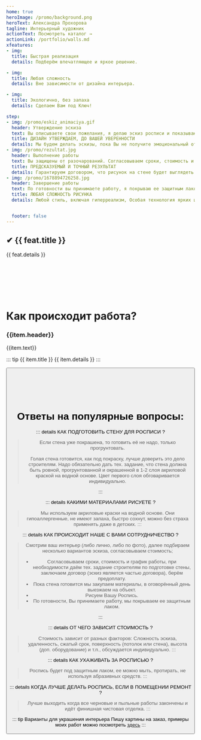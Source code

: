 ```yaml
---
home: true
heroImage: /promo/background.png
heroText: Александра Прохорова
tagline: Интерьерный художник
actionText: Посмотреть каталог →
actionLink: /portfolio/walls.md
xfeatures:
- img: 
  title: Быстрая реализация
  details: Подберём впечатляющее и яркое решение.

- img: 
  title: Любая с​​​​ложность
  details: Вне зависимости от дизайна интерьера.

- img: 
  title: Экологично, без запаха
  details: Сделаем Вам под Ключ!

step:
- img: /promo/eskiz_animaciya.gif
  header: Утверждение эскиза
  text: Вы описываете свои пожелания, я делаю эскиз росписи и показываю как будут выглядеть на стене ваши идеи
  title: ДИЗАЙН УТВЕРЖДАЕМ, ДО ВАШЕЙ УВЕРЕННОСТИ
  details: Мы будем делать эскизы, пока Вы не получите эмоциональный отклик, чтобы это было "ТОЧНО ОНО"
- img: /promo/rezultat.jpg
  header: Выполнение работы
  text: Вы защищены от разочарований. Согласовываем сроки, стоимость и график работы, заключаем договор (эскиз является частью договора)
  title: ПРЕДСКАЗУЕМЫЙ И ТОЧНЫЙ РЕЗУЛЬТАТ
  details: Гарантируем договором, что рисунок на стене будет выглядеть точно, как на утверждённом эскизе
- img: /promo/1678894726258.jpg
  header: Завершение работы
  text: По готовности вы принимаете работу, я покрываю ее защитным лаком. Роспись в дальнейшем не требует специального ухода и всегда будет оставаться яркой частью вашего интерьера
  title: ЛЮБАЯ СЛОЖНОСТЬ РИСУНКА
  details: Любой стиль, включая гиперреализм, Особая технология ярких цветов, Быстрая реализация


  footer: false
---
```


<div class="features">
  <div class="feature" v-for="feat in $page.frontmatter.xfeatures">
    <h2><span>✔</span> {{ feat.title }}</h2>
    <p>{{ feat.details }}</p>
  </div>
</div>

<br />
<br />
<br />
<br />
<br />

# Как происходит работа?

<div class="features">
  <div class="feature" v-for="(item, index) in $page.frontmatter.step">
    <h3><Badge :text="`Шаг ${index+1}`" type="info"/> {{item.header}}</h3>
    <p class="p">{{item.text}}</p>

::: tip {{ item.title }}
{{ item.details }}
:::

  <img :src="item.img" :alt="item.header" class="content" />

  </div>
</div>

<Button />


<br />
<br />
<br />
<br />
<br />

# Ответы на популярные вопросы:

::: details КАК ПОДГОТОВИТЬ СТЕНУ ДЛЯ РОСПИСИ ?

> Если стена уже покрашена, то готовить её не надо, только прогрунтовать.
>
> Голая стена готовится, как под покраску, лучше доверить это дело строителям. 
> Надо обязательно дать тех. задание, что стена должна быть ровной, 
> прогрунтованной и окрашенной в 1-2 слоя акриловой краской на водной основе. 
> Цвет первого слоя обговаривается индивидуально.

:::

::: details КАКИМИ МАТЕРИАЛАМИ РИСУЕТЕ ?
> Мы используем акриловые краски на водной основе. 
> Они гипоаллергенные, не имеют запаха, быстро сохнут, можно без страха применять даже в детских.
:::

::: details КАК ПРОИСХОДИТ НАШЕ С ВАМИ СОТРУДНИЧЕСТВО ?

> Смотрим ваш интерьер (либо лично, либо по фото), 
> далее подбираем несколько вариантов эскиза, согласовываем стоимость;
>
> - Согласовываем сроки, стоимость и график работы, при необходимости даём тех. задание 
> строителям по подготовке стены, заключаем договор (эскиз является частью договора), берём предоплату.
> - Пока стена готовится мы закупаем материалы, в оговорённый день выезжаем на объект.
> - Рисуем Вашу Роспись.
> - По готовности, Вы принимаете работу, мы покрываем ее защитным лаком.

:::

::: details ОТ ЧЕГО ЗАВИСИТ СТОИМОСТЬ ?
> Стоимость зависит от разных факторов: 
> Cложность эскиза, удаленность, сжатый срок, поверхность (потолок или стена), 
> высота (доп. оборудование) и т.п., обсуждается индивидуально.
:::

::: details КАК УХАЖИВАТЬ ЗА РОСПИСЬЮ ?
> Роспись будет под защитным лаком, ее можно мыть, протирать, не используя
> абразивных средств.
:::

::: details КОГДА ЛУЧШЕ ДЕЛАТЬ РОСПИСЬ, ЕСЛИ В ПОМЕЩЕНИИ РЕМОНТ ?
> Лучше выходить когда все черновые и пыльные работы закончены и идёт финишная чистовая отделка.
:::

::: tip Варианты для украшения интерьера
Пишу картины на заказ, примеры моих работ можно посмотреть [здесь](/portfolio/pictures)
:::

<Footer />